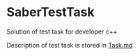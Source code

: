 # SaberTestTask
Solution of test task for developer c++ 

Description of test task is stored in [Task.md](task.md)
